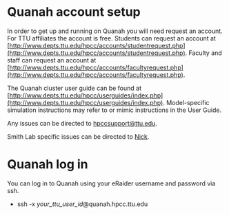 # Quanah account setup

In order to get up and running on Quanah you will need request an account.
For TTU affiliates the account is free.
Students can request an account at 
[http://www.depts.ttu.edu/hpcc/accounts/studentrequest.php](http://www.depts.ttu.edu/hpcc/accounts/studentrequest.php).
Faculty and staff can request an account at
[http://www.depts.ttu.edu/hpcc/accounts/facultyrequest.php](http://www.depts.ttu.edu/hpcc/accounts/facultyrequest.php).

The Quanah cluster user guide can be found at
[http://www.depts.ttu.edu/hpcc/userguides/index.php](http://www.depts.ttu.edu/hpcc/userguides/index.php).
Model-specific simulation instructions may 
refer to or mimic instructions in the User Guide.

Any issues can be directed to [hpccsupport@ttu.edu](mailto:hpccsupport@ttu.edu).

Smith Lab specific issues can be directed to [Nick](mailto:nick.smith@ttu.edu).

# Quanah log in

You can log in to Quanah using your eRaider username and password via ssh.

- ssh -x <em>your_ttu_user_id</em>@quanah.hpcc.ttu.edu